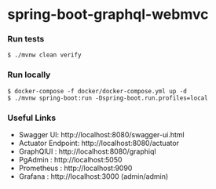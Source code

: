 # spring-boot-graphql-webmvc

### Run tests
`$ ./mvnw clean verify`

### Run locally
```
$ docker-compose -f docker/docker-compose.yml up -d
$ ./mvnw spring-boot:run -Dspring-boot.run.profiles=local
```


### Useful Links
* Swagger UI: http://localhost:8080/swagger-ui.html
* Actuator Endpoint: http://localhost:8080/actuator
* GraphQlUI : http://localhost:8080/graphiql
* PgAdmin : http://localhost:5050
* Prometheus : http://localhost:9090
* Grafana : http://localhost:3000 (admin/admin)
